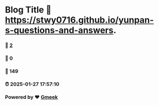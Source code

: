 # Blog Title :link: https://stwy0716.github.io/yunpan-s-questions-and-answers. 
### :page_facing_up: [2](https://stwy0716.github.io/yunpan-s-questions-and-answers./tag.html) 
### :speech_balloon: 0 
### :hibiscus: 149 
### :alarm_clock: 2025-01-27 17:57:10 
### Powered by :heart: [Gmeek](https://github.com/Meekdai/Gmeek)
